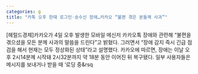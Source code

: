 ```yaml
---
categories: g
title: "카톡 오후 한때 로그인·송수신 장애…카카오 “불편 겪은 분들께 사과”"
---
```

[헤럴드경제]카카오가 4일 오후 발생한 모바일 메신저 카카오톡 장애와 관련해 &ldquo;불편을 겪으셨을 모든 분께 사과의 말씀을 드린다&rdquo;고 밝혔다. 그러면서 &ldquo;장애 감지 즉시 긴급 점검을 해서 현재는 모두 정상화된 상태&rdquo;라고 설명했다. 카카오에 따르면, 장애는 이날 오후 2시14분께 시작돼 2시32분까지 약 18분 동안 이어진 뒤 복구됐다. 일부 사용자들은 메시지를 보내거나 받을 때 &lsquo;로딩 중&rsq